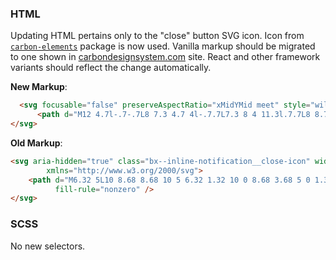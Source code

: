 ### HTML

Updating HTML pertains only to the "close" button SVG icon. Icon from [`carbon-elements`](https://github.com/IBM/carbon-elements) package is now used. Vanilla markup should be migrated to one shown in [carbondesignsystem.com](https://next.carbondesignsystem.com/components/notification/code) site. React and other framework variants should reflect the change automatically.

**New Markup**:

```html
  <svg focusable="false" preserveAspectRatio="xMidYMid meet" style="will-change: transform;" xmlns="http://www.w3.org/2000/svg" class="bx--inline-notification__close-icon" width="16" height="16" viewBox="0 0 16 16" aria-hidden="true">
      <path d="M12 4.7l-.7-.7L8 7.3 4.7 4l-.7.7L7.3 8 4 11.3l.7.7L8 8.7l3.3 3.3.7-.7L8.7 8z"></path>
</svg>
```

**Old Markup**:

```html
<svg aria-hidden="true" class="bx--inline-notification__close-icon" width="10" height="10" viewBox="0 0 10 10"
        xmlns="http://www.w3.org/2000/svg">
	<path d="M6.32 5L10 8.68 8.68 10 5 6.32 1.32 10 0 8.68 3.68 5 0 1.32 1.32 0 5 3.68 8.68 0 10 1.32 6.32 5z"
          fill-rule="nonzero" />
</svg>
```

### 

### SCSS

No new selectors.